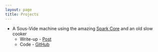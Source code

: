 ```yaml
---
layout: page
title: Projects
---
```


* A Sous-Vide machine using the amazing [Spark Core](http://spark.io) and an old slow cooker
  * Write-up  - [Post](..//2014/04/26/Spark-Sous-Vide/)
  * Code - [GitHub](https://github.com/MarcDenman/SousVideFirmware)